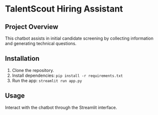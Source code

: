 # TalentScout Hiring Assistant

## Project Overview
This chatbot assists in initial candidate screening by collecting information and generating technical questions.

## Installation
1. Clone the repository.
2. Install dependencies: `pip install -r requirements.txt`
3. Run the app: `streamlit run app.py`

## Usage
Interact with the chatbot through the Streamlit interface.
